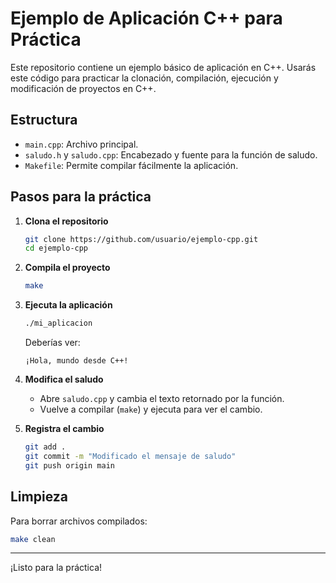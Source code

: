 # Ejemplo de Aplicación C++ para Práctica

Este repositorio contiene un ejemplo básico de aplicación en C++. Usarás este código para practicar la clonación, compilación, ejecución y modificación de proyectos en C++.

## Estructura

- `main.cpp`: Archivo principal.
- `saludo.h` y `saludo.cpp`: Encabezado y fuente para la función de saludo.
- `Makefile`: Permite compilar fácilmente la aplicación.

## Pasos para la práctica

1. **Clona el repositorio**
   ```bash
   git clone https://github.com/usuario/ejemplo-cpp.git
   cd ejemplo-cpp
   ```

2. **Compila el proyecto**
   ```bash
   make
   ```

3. **Ejecuta la aplicación**
   ```bash
   ./mi_aplicacion
   ```

   Deberías ver:
   ```
   ¡Hola, mundo desde C++!
   ```

4. **Modifica el saludo**
   - Abre `saludo.cpp` y cambia el texto retornado por la función.
   - Vuelve a compilar (`make`) y ejecuta para ver el cambio.

5. **Registra el cambio**
   ```bash
   git add .
   git commit -m "Modificado el mensaje de saludo"
   git push origin main
   ```

## Limpieza

Para borrar archivos compilados:
```bash
make clean
```

---

¡Listo para la práctica!